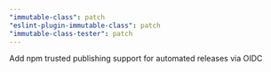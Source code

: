 ```yaml
---
"immutable-class": patch
"eslint-plugin-immutable-class": patch
"immutable-class-tester": patch
---
```


Add npm trusted publishing support for automated releases via OIDC
